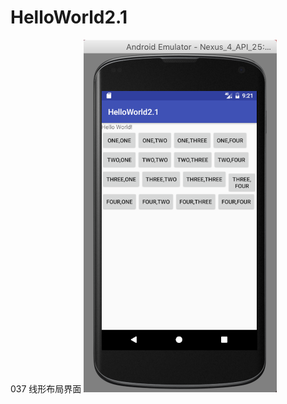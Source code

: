 # HelloWorld2.1
037 线形布局界面
![image](https://github.com/Willraylei/HelloWorld2.1/blob/master/Screen%20Shot%202017-03-05%20at%2021.21.18.png)

